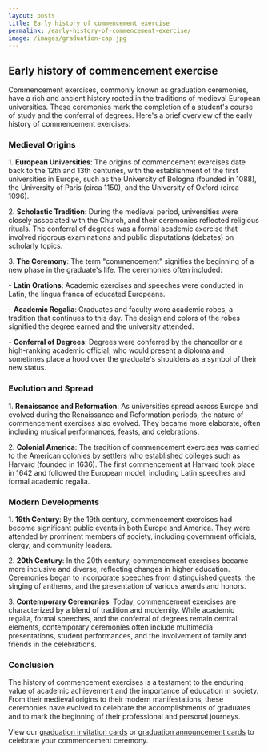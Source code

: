 ```yaml
---
layout: posts
title: Early history of commencement exercise
permalink: /early-history-of-commencement-exercise/
image: /images/graduation-cap.jpg
---
```


<h2>Early history of commencement exercise</h2>

<p>Commencement exercises, commonly known as graduation ceremonies, have a rich and ancient history rooted in the traditions of medieval European universities. These ceremonies mark the completion of a student's course of study and the conferral of degrees. Here's a brief overview of the early history of commencement exercises:</p>

<h3>Medieval Origins</h3>

<p>1. <strong>European Universities</strong>: The origins of commencement exercises date back to the 12th and 13th centuries, with the establishment of the first universities in Europe, such as the University of Bologna (founded in 1088), the University of Paris (circa 1150), and the University of Oxford (circa 1096).</p>

<p>2. <strong>Scholastic Tradition</strong>: During the medieval period, universities were closely associated with the Church, and their ceremonies reflected religious rituals. The conferral of degrees was a formal academic exercise that involved rigorous examinations and public disputations (debates) on scholarly topics.</p>

<p>3. <strong>The Ceremony</strong>: The term "commencement" signifies the beginning of a new phase in the graduate's life. The ceremonies often included:</p>
<p>- <strong>Latin Orations</strong>: Academic exercises and speeches were conducted in Latin, the lingua franca of educated Europeans.</p>
<p>- <strong>Academic Regalia</strong>: Graduates and faculty wore academic robes, a tradition that continues to this day. The design and colors of the robes signified the degree earned and the university attended.</p>
<p>- <strong>Conferral of Degrees</strong>: Degrees were conferred by the chancellor or a high-ranking academic official, who would present a diploma and sometimes place a hood over the graduate's shoulders as a symbol of their new status.</p>

<h3>Evolution and Spread</h3>

<p>1. <strong>Renaissance and Reformation</strong>: As universities spread across Europe and evolved during the Renaissance and Reformation periods, the nature of commencement exercises also evolved. They became more elaborate, often including musical performances, feasts, and celebrations.</p>

<p>2. <strong>Colonial America</strong>: The tradition of commencement exercises was carried to the American colonies by settlers who established colleges such as Harvard (founded in 1636). The first commencement at Harvard took place in 1642 and followed the European model, including Latin speeches and formal academic regalia.</p>

<h3>Modern Developments</h3>

<p>1. <strong>19th Century</strong>: By the 19th century, commencement exercises had become significant public events in both Europe and America. They were attended by prominent members of society, including government officials, clergy, and community leaders.</p>

<p>2. <strong>20th Century</strong>: In the 20th century, commencement exercises became more inclusive and diverse, reflecting changes in higher education. Ceremonies began to incorporate speeches from distinguished guests, the singing of anthems, and the presentation of various awards and honors.</p>

<p>3. <strong>Contemporary Ceremonies</strong>: Today, commencement exercises are characterized by a blend of tradition and modernity. While academic regalia, formal speeches, and the conferral of degrees remain central elements, contemporary ceremonies often include multimedia presentations, student performances, and the involvement of family and friends in the celebrations.</p>

<h3>Conclusion</h3>

<p>The history of commencement exercises is a testament to the enduring value of academic achievement and the importance of education in society. From their medieval origins to their modern manifestations, these ceremonies have evolved to celebrate the accomplishments of graduates and to mark the beginning of their professional and personal journeys.</p>

<p>View our <a href="{{site.url}}/graduation-invitation-cards">graduation invitation cards</a> or <a href="{{site.url}}/graduation-announcement-cards">graduation announcement cards</a> to celebrate your commencement ceremony.</p>